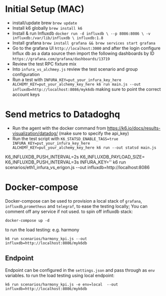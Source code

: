 # Initial Setup (MAC)
* install/update brew `brew update`
* Install k6 globally `brew install k6`
* Install & run Influxdb  `docker run -d influxdb \
 --p 8086:8086 \
-v influxdb:/var/lib/influxdb \
influxdb:1.8`
* Install grafana `brew install grafana && brew services start grafana`
* Go to the grafana UI `http://localhost:3000` and after the login configure Influx db as a data source then import the following dashboards by ID `https://grafana.com/grafana/dashboards/13719`
* Review the test RPC fixture mix 
* Into `infura_vs_alchmey.js` review the test scenario and group configuration
* Run a test with `INFURA_KEY=put_your_infura_key_here ALCHEMY_KEY=put_your_alchemy_key_here k6 run main.js --out influxdb=http://localhost:8086/myk6db` making sure to point the correct account keys

# Send metrics to Datadoghq
* Run the agent with the docker command from https://k6.io/docs/results-visualization/datadog/ (make sure to specify the api_key)
* Run the test script with `K6_STATSD_ENABLE_TAGS=true INFURA_KEY=put_your_infura_key_here ALCHEMY_KEY=put_your_alchemy_key_here k6 run --out statsd main.js`


K6_INFLUXDB_PUSH_INTERVAL=2s
K6_INFLUXDB_PAYLOAD_SIZE= K6_INFLUXDB_PUSH_INTERVAL=3s INFURA_KEY='' k6 run scenarios/eth1_infura_vs_erigon.js --out influxdb=http://localhost:8086

# Docker-compose
Docker-compose can be used to provision a local stack of  `grafana`, `influxdb`,`prometheus` and `telegraf`, to ease the testing locally; You can comment off any service if not used.
to spin off influxdb stack:
```
docker-compose up -d
``` 

to run the load testing: e.g. harmony
```
k6 run scenarios/harmony_kpi.js --out influxdb=http://localhost:8086/myk6db
```

## Endpoint
Endpoint can be configured in the `settings.json` and pass through as `env` variables.
to run the load testing using local endpoint:
```
k6 run scenarios/harmony_kpi.js -e env=local  --out influxdb=http://localhost:8086/myk6db
```
